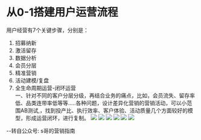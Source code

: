 # 从0-1搭建用户运营流程
用户经营有7个关键步骤，分别是：  
1. 招募纳新  
2. 激活留存  
3. 数据分析  
4. 会员分层  
5. 精准营销  
6. 活动建模/复盘  
7. 全生命周期运营-闭环运营  
一、针对不同的客户分层分级，再结合业务的痛点，比如，会员流失、留存率低、品类连带率低等等.....各种问题，设计差异化营销的营销活动，可以小范围AB测试,，找到投产比、执行效率、客户体验、活动质量几个方面较好的模型，形成运营闭环，进行复制。
![](https://raw.githubusercontent.com/Mr-TChao/obsidian_pic/main/运营笔记/0-1搭建用户运营流程/用户运营业务流程-1.png)
![](https://raw.githubusercontent.com/Mr-TChao/obsidian_pic/main/运营笔记/0-1搭建用户运营流程/用户运营业务流程-2.png)
![](https://raw.githubusercontent.com/Mr-TChao/obsidian_pic/main/运营笔记/0-1搭建用户运营流程/用户运营业务流程-3.png)
![](https://raw.githubusercontent.com/Mr-TChao/obsidian_pic/main/运营笔记/0-1搭建用户运营流程/用户运营业务流程-4.png)
![](https://raw.githubusercontent.com/Mr-TChao/obsidian_pic/main/运营笔记/0-1搭建用户运营流程/用户运营业务流程-5.png)
![](https://raw.githubusercontent.com/Mr-TChao/obsidian_pic/main/运营笔记/0-1搭建用户运营流程/用户运营业务流程-6.png)

--转自公众号: s哥的营销指南
